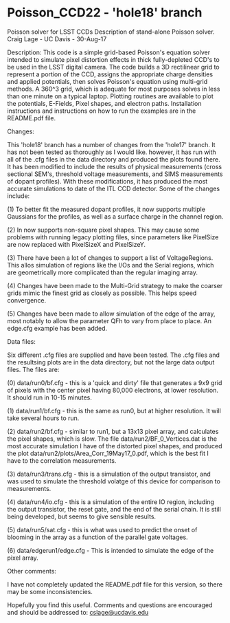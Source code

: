# Poisson_CCD22 - 'hole18' branch
Poisson solver for LSST CCDs
Description of stand-alone Poisson solver.
Craig Lage - UC Davis - 30-Aug-17

Description: This code is a simple grid-based Poisson's equation solver intended to simulate pixel distortion effects in thick fully-depleted CCD's to be used in the LSST digital camera.  The code builds a 3D rectilinear grid to represent a portion of the CCD, assigns the appropriate charge densities and applied potentials, then solves Poisson's equation using multi-grid methods.  A 360^3 grid, which is adequate for most purposes solves in less than one minute on a typical laptop.  Plotting routines are available to plot the potentials, E-Fields, Pixel shapes, and electron paths.  Installation instructions and instructions on how to run the examples are in the README.pdf file.


Changes:

This 'hole18' branch has a number of changes from the 'hole17' branch.  It has not been tested as thoroughly as I would like.  however, it has run with all of the .cfg files in the data directory and produced the plots found there.  It has been modified to include the results of physical measurements (cross sectional SEM's, threshold voltage measurements, and SIMS measurements of dopant profiles).  With these modifications, it has produced the most accurate simulations to date of the ITL CCD detector.  Some of the changes include:

(1) To better fit the measured dopant profiles, it now supports multiple Gaussians for the profiles, as well as a surface charge in the channel region.

(2) In now supports non-square pixel shapes.  This may cause some problems with running legacy plotting files, since parameters like PixelSize are now replaced with PixelSizeX and PixelSizeY.

(3) There have been a lot of changes to support a list of VoltageRegions.  This allos simulation of regions like the I/Os and the Serial regions, which are geometrically more complicated than the regular imaging array.

(4) Changes have been made to the Multi-Grid strategy to make the coarser grids mimic the finest grid as closely as possible.  This helps speed convergence.

(5) Changes have been made to allow simulation of the edge of the array, most notably to allow the parameter QFh to vary from place to place.  An edge.cfg example has been added.

Data files:

Six different .cfg files are supplied and have been tested.  The .cfg files and the resultsing plots are in the data directory, but not the large data output files.  The files are:

(0) data/run0/bf.cfg - this is a 'quick and dirty' file that generates a 9x9 grid of pixels with the center pixel having 80,000 electrons, at lower resolution.  It should run in 10-15 minutes.

(1) data/run1/bf.cfg - this is the same as run0, but at higher resolution.  It will take several hours to run.

(2) data/run2/bf.cfg - similar to run1, but a 13x13 pixel array, and calculates the pixel shapes, which is slow.  The file data/run2/BF_0_Vertices.dat is the most accurate simulation I have of the distorted pixel shapes, and produced the plot data/run2/plots/Area_Corr_19May17_0.pdf, which is the best fit I have to the correlation measurements.

(3) data/run3/trans.cfg - this is a simulation of the output transistor, and was used to simulate the threshold volatge of this device for comparison to measurements.

(4) data/run4/io.cfg - this is a simulation of the entire IO region, including the output transistor, the reset gate, and the end of the serial chain.  It is still being developed, but seems to give sensible results.

(5) data/run5/sat.cfg - this is what was used to predict the onset of blooming in the array as a function of the parallel gate voltages.

(6) data/edgerun1/edge.cfg - This is intended to simulate the edge of the pixel array.

Other comments:

I have not completely updated the README.pdf file for this version, so there may be some inconsistencies.


Hopefully you find this useful.  Comments and questions are encouraged and should be addressed to: cslage@ucdavis.edu

